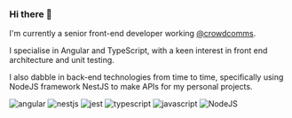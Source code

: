 ### Hi there 👋

I'm currently a senior front-end developer working [@crowdcomms](https://github.com/crowdcomms).

I specialise in Angular and TypeScript, with a keen interest in front end architecture and unit testing.

I also dabble in back-end technologies from time to time, specifically using NodeJS framework NestJS to make APIs for my personal projects.

![angular](https://img.shields.io/badge/Angular-DD0031?style=for-the-badge&logo=angular&logoColor=white)
![nestjs](https://img.shields.io/badge/nestjs-E0234E?style=for-the-badge&logo=nestjs&logoColor=white)
![jest](https://img.shields.io/badge/Jest-C21325?style=for-the-badge&logo=jest&logoColor=white)
![typescript](https://img.shields.io/badge/TypeScript-007ACC?style=for-the-badge&logo=typescript&logoColor=white)
![javascript](https://img.shields.io/badge/JavaScript-323330?style=for-the-badge&logo=javascript&logoColor=F7DF1E)
![NodeJS]([https://img.shields.io/badge/JavaScript-323330?style=for-the-badge&logo=javascript&logoColor=F7DF1E](https://img.shields.io/badge/Node.js-339933?style=for-the-badge&logo=nodedotjs&logoColor=white))
